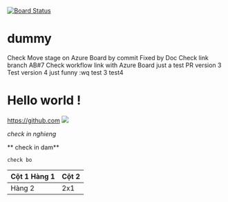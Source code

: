 [![Board Status](https://dev.azure.com/CongDS2/c2882601-caea-40e1-9ac5-6058a81c5ef3/4fa72430-836a-4175-96b4-322d1dac6e8b/_apis/work/boardbadge/c65ced98-b9d4-423a-851d-d73779efdb6c?columnOptions=1)](https://dev.azure.com/CongDS2/c2882601-caea-40e1-9ac5-6058a81c5ef3/_boards/board/t/4fa72430-836a-4175-96b4-322d1dac6e8b/Microsoft.RequirementCategory/)
# dummy
Check Move stage on Azure Board by commit Fixed by Doc
Check link branch AB#7 
Check workflow link with Azure Board
just a test PR version 3
Test version 4
just funny
:wq
test 3
test4
# Hello world !
https://github.com
<img src="https://store.monsta.com/wp-content/uploads/2016/07/toyGempa2-510x510.jpg"> 


*check in nghieng*


** check in dam**


` check bo `


| Cột 1 Hàng 1 | Cột 2 |
|--------------|-------|
|Hàng 2|2x1| 
